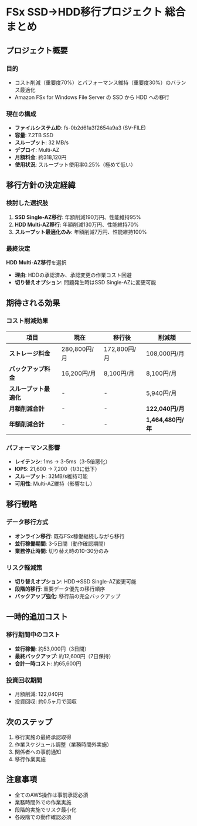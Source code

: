# FSx SSD→HDD移行プロジェクト 総合まとめ

## プロジェクト概要

### 目的
- コスト削減（重要度70%）とパフォーマンス維持（重要度30%）のバランス最適化
- Amazon FSx for Windows File Server の SSD から HDD への移行

### 現在の構成
- **ファイルシステムID**: fs-0b2d61a3f2654a9a3 (SV-FILE)
- **容量**: 7.2TB SSD
- **スループット**: 32 MB/s
- **デプロイ**: Multi-AZ
- **月額料金**: 約318,120円
- **使用状況**: スループット使用率0.25%（極めて低い）

## 移行方針の決定経緯

### 検討した選択肢
1. **SSD Single-AZ移行**: 年額削減190万円、性能維持95%
2. **HDD Multi-AZ移行**: 年額削減130万円、性能維持70%
3. **スループット最適化のみ**: 年額削減7万円、性能維持100%

### 最終決定
**HDD Multi-AZ移行**を選択
- **理由**: HDDの承認済み、承認変更の作業コスト回避
- **切り替えオプション**: 問題発生時はSSD Single-AZに変更可能

## 期待される効果

### コスト削減効果
| 項目 | 現在 | 移行後 | 削減額 |
|------|------|--------|--------|
| **ストレージ料金** | 280,800円/月 | 172,800円/月 | 108,000円/月 |
| **バックアップ料金** | 16,200円/月 | 8,100円/月 | 8,100円/月 |
| **スループット最適化** | - | - | 5,940円/月 |
| **月額削減合計** | - | - | **122,040円/月** |
| **年額削減合計** | - | - | **1,464,480円/年** |

### パフォーマンス影響
- **レイテンシ**: 1ms → 3-5ms（3-5倍悪化）
- **IOPS**: 21,600 → 7,200（1/3に低下）
- **スループット**: 32MB/s維持可能
- **可用性**: Multi-AZ維持（影響なし）

## 移行戦略

### データ移行方式
- **オンライン移行**: 既存FSx稼働継続しながら移行
- **並行稼働期間**: 3-5日間（動作確認期間）
- **業務停止時間**: 切り替え時の10-30分のみ

### リスク軽減策
- **切り替えオプション**: HDD→SSD Single-AZ変更可能
- **段階的移行**: 重要データ優先の移行順序
- **バックアップ強化**: 移行前の完全バックアップ

## 一時的追加コスト

### 移行期間中のコスト
- **並行稼働**: 約53,000円（3日間）
- **最終バックアップ**: 約12,600円（7日保持）
- **合計一時コスト**: 約65,600円

### 投資回収期間
- 月額削減: 122,040円
- 投資回収: 約0.5ヶ月で回収

## 次のステップ
1. 移行実施の最終承認取得
2. 作業スケジュール調整（業務時間外実施）
3. 関係者への事前通知
4. 移行作業実施

## 注意事項
- 全てのAWS操作は事前承認必須
- 業務時間外での作業実施
- 段階的実施でリスク最小化
- 各段階での動作確認必須
